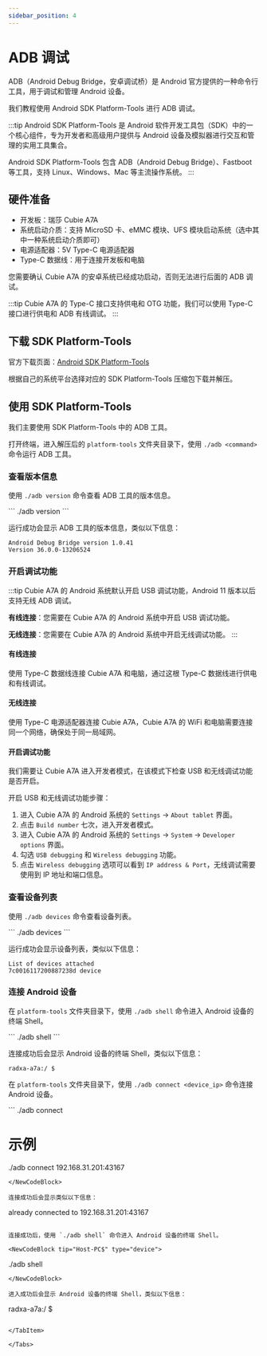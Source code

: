 ```yaml
---
sidebar_position: 4
---
```


# ADB 调试

ADB（Android Debug Bridge，安卓调试桥）是 Android 官方提供的一种命令行工具，用于调试和管理 Android 设备。

我们教程使用 Android SDK Platform-Tools 进行 ADB 调试。

:::tip
Android SDK Platform-Tools 是 Android 软件开发工具包（SDK）中的一个核心组件，专为开发者和高级用户提供与 Android 设备及模拟器进行交互和管理的实用工具集合。

Android SDK Platform-Tools 包含 ADB（Android Debug Bridge）、Fastboot 等工具，支持 Linux、Windows、Mac 等主流操作系统。
:::

## 硬件准备

- 开发板：瑞莎 Cubie A7A
- 系统启动介质：支持 MicroSD 卡、eMMC 模块、UFS 模块启动系统（选中其中一种系统启动介质即可）
- 电源适配器：5V Type-C 电源适配器
- Type-C 数据线：用于连接开发板和电脑

您需要确认 Cubie A7A 的安卓系统已经成功启动，否则无法进行后面的 ADB 调试。

:::tip
Cubie A7A 的 Type-C 接口支持供电和 OTG 功能，我们可以使用 Type-C 接口进行供电和 ADB 有线调试。
:::

## 下载 SDK Platform-Tools

官方下载页面：[Android SDK Platform-Tools](https://developer.android.com/studio/releases/platform-tools)

根据自己的系统平台选择对应的 SDK Platform-Tools 压缩包下载并解压。

## 使用 SDK Platform-Tools

我们主要使用 SDK Platform-Tools 中的 ADB 工具。

打开终端，进入解压后的 `platform-tools` 文件夹目录下，使用 `./adb <command>` 命令运行 ADB 工具。

### 查看版本信息

使用 `./adb version` 命令查看 ADB 工具的版本信息。

<NewCodeBlock tip="Host-PC$" type="device">
```
./adb version
```
</NewCodeBlock>

运行成功会显示 ADB 工具的版本信息，类似以下信息：

```
Android Debug Bridge version 1.0.41
Version 36.0.0-13206524
```

### 开启调试功能

:::tip
Cubie A7A 的 Android 系统默认开启 USB 调试功能，Android 11 版本以后支持无线 ADB 调试。

**有线连接**：您需要在 Cubie A7A 的 Android 系统中开启 USB 调试功能。

**无线连接**：您需要在 Cubie A7A 的 Android 系统中开启无线调试功能。
:::

#### 有线连接

使用 Type-C 数据线连接 Cubie A7A 和电脑，通过这根 Type-C 数据线进行供电和有线调试。

#### 无线连接

使用 Type-C 电源适配器连接 Cubie A7A，Cubie A7A 的 WiFi 和电脑需要连接同一个网络，确保处于同一局域网。

#### 开启调试功能

我们需要让 Cubie A7A 进入开发者模式，在该模式下检查 USB 和无线调试功能是否开启。

开启 USB 和无线调试功能步骤：

1. 进入 Cubie A7A 的 Android 系统的 `Settings` → `About tablet` 界面。
2. 点击 `Build number` 七次，进入开发者模式。
3. 进入 Cubie A7A 的 Android 系统的 `Settings` → `System` → `Developer options` 界面。
4. 勾选 `USB debugging` 和 `Wireless debugging` 功能。
5. 点击 `Wireless debugging` 选项可以看到 `IP address & Port`，无线调试需要使用到 IP 地址和端口信息。

### 查看设备列表

使用 `./adb devices` 命令查看设备列表。

<NewCodeBlock tip="Host-PC$" type="device">
```
./adb devices
```
</NewCodeBlock>

运行成功会显示设备列表，类似以下信息：

```
List of devices attached
7c0016117200887238d	device
```

### 连接 Android 设备

<Tabs queryString="adb-connect">
<TabItem value="有线连接">

在 `platform-tools` 文件夹目录下，使用 `./adb shell` 命令进入 Android 设备的终端 Shell。

<NewCodeBlock tip="Host-PC$" type="device">
```
./adb shell
```
</NewCodeBlock>

连接成功后会显示 Android 设备的终端 Shell，类似以下信息：

```
radxa-a7a:/ $
```

</TabItem>
<TabItem value="无线连接">

在 `platform-tools` 文件夹目录下，使用 `./adb connect <device_ip>` 命令连接 Android 设备。

<NewCodeBlock tip="Host-PC$" type="device">
```
./adb connect <device_ip:port>

# 示例

./adb connect 192.168.31.201:43167

```
</NewCodeBlock>

连接成功后会显示类似以下信息：

```

already connected to 192.168.31.201:43167

```

连接成功后，使用 `./adb shell` 命令进入 Android 设备的终端 Shell。

<NewCodeBlock tip="Host-PC$" type="device">
```

./adb shell

```
</NewCodeBlock>

进入成功后会显示 Android 设备的终端 Shell，类似以下信息：

```

radxa-a7a:/ $

```

</TabItem>

</Tabs>
```
